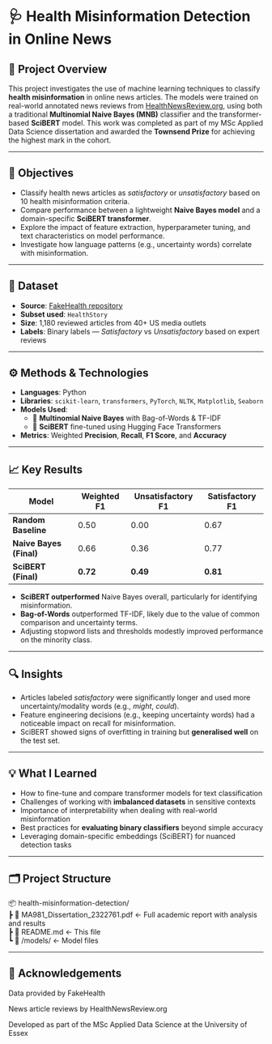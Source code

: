 # 🩺 Health Misinformation Detection in Online News

## 🧠 Project Overview

This project investigates the use of machine learning techniques to classify **health misinformation** in online news articles. The models were trained on real-world annotated news reviews from [HealthNewsReview.org](https://healthnewsreview.org), using both a traditional **Multinomial Naive Bayes (MNB)** classifier and the transformer-based **SciBERT** model. This work was completed as part of my MSc Applied Data Science dissertation and awarded the **Townsend Prize** for achieving the highest mark in the cohort.

---

## 🎯 Objectives

- Classify health news articles as *satisfactory* or *unsatisfactory* based on 10 health misinformation criteria.
- Compare performance between a lightweight **Naive Bayes model** and a domain-specific **SciBERT transformer**.
- Explore the impact of feature extraction, hyperparameter tuning, and text characteristics on model performance.
- Investigate how language patterns (e.g., uncertainty words) correlate with misinformation.

---

## 📂 Dataset

- **Source**: [FakeHealth repository](https://github.com/EnyanDai/FakeHealth)
- **Subset used**: `HealthStory`
- **Size**: 1,180 reviewed articles from 40+ US media outlets
- **Labels**: Binary labels — *Satisfactory* vs *Unsatisfactory* based on expert reviews

---

## ⚙️ Methods & Technologies

- **Languages**: Python  
- **Libraries**: `scikit-learn`, `transformers`, `PyTorch`, `NLTK`, `Matplotlib`, `Seaborn`  
- **Models Used**:
  - 🔹 **Multinomial Naive Bayes** with Bag-of-Words & TF-IDF
  - 🔹 **SciBERT** fine-tuned using Hugging Face Transformers  
- **Metrics**: Weighted **Precision**, **Recall**, **F1 Score**, and **Accuracy**

---

## 📈 Key Results

| Model                  | Weighted F1 | Unsatisfactory F1 | Satisfactory F1 |
|-----------------------|-------------|--------------------|------------------|
| **Random Baseline**   | 0.50        | 0.00               | 0.67             |
| **Naive Bayes (Final)** | 0.66      | 0.36               | 0.77             |
| **SciBERT (Final)**     | **0.72**  | **0.49**           | **0.81**         |

- **SciBERT outperformed** Naive Bayes overall, particularly for identifying misinformation.
- **Bag-of-Words** outperformed TF-IDF, likely due to the value of common comparison and uncertainty terms.
- Adjusting stopword lists and thresholds modestly improved performance on the minority class.

---

## 🔍 Insights

- Articles labeled *satisfactory* were significantly longer and used more uncertainty/modality words (e.g., *might*, *could*).
- Feature engineering decisions (e.g., keeping uncertainty words) had a noticeable impact on recall for misinformation.
- SciBERT showed signs of overfitting in training but **generalised well** on the test set.

---

## 💡 What I Learned

- How to fine-tune and compare transformer models for text classification  
- Challenges of working with **imbalanced datasets** in sensitive contexts  
- Importance of interpretability when dealing with real-world misinformation  
- Best practices for **evaluating binary classifiers** beyond simple accuracy  
- Leveraging domain-specific embeddings (SciBERT) for nuanced detection tasks

---

## 🗂️ Project Structure

📦 health-misinformation-detection/  
┣ 📄 MA981_Dissertation_2322761.pdf ← Full academic report with analysis and results  
┣ 📄 README.md ← This file  
┗ 📁 /models/ ← Model files

---

## 🤝 Acknowledgements
Data provided by FakeHealth

News article reviews by HealthNewsReview.org

Developed as part of the MSc Applied Data Science at the University of Essex
